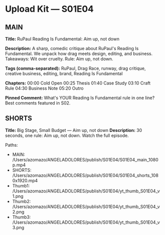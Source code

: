 # Upload Kit — S01E04

## MAIN
**Title:** RuPaul Reading Is Fundamental: Aim up, not down

**Description:**
A sharp, comedic critique about RuPaul's Reading Is Fundamental. We unpack how drag meets design, editing, and business. Takeaways: Wit over cruelty. Rule: Aim up, not down.

**Tags (comma-separated):**
RuPaul,  Drag Race,  runway,  drag critique,  creative business,  editing,  brand,  Reading Is Fundamental

**Chapters:**
00:00 Cold Open
00:25 Thesis
01:40 Case Study
03:10 Craft Rule
04:30 Business Note
05:20 Outro

**Pinned Comment:**
What's YOUR Reading Is Fundamental rule in one line? Best comments featured in S02.

## SHORTS
**Title:** Big Stage, Small Budget — Aim up, not down
**Description:**
30 seconds, one rule: Aim up, not down. Watch the full episode.

Paths:
- MAIN:   /Users/azomazo/ANGELADOLORES/publish/S01E04/S01E04_main_1080p.mp4
- SHORTS: /Users/azomazo/ANGELADOLORES/publish/S01E04/S01E04_shorts_1080x1920.mp4
- Thumb1: /Users/azomazo/ANGELADOLORES/publish/S01E04/yt_thumb_S01E04_v1.png
- Thumb2: /Users/azomazo/ANGELADOLORES/publish/S01E04/yt_thumb_S01E04_v2.png
- Thumb3: /Users/azomazo/ANGELADOLORES/publish/S01E04/yt_thumb_S01E04_v3.png
